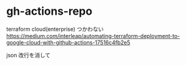 # gh-actions-repo

terraform cloud(enterprise) つかわない
https://medium.com/interleap/automating-terraform-deployment-to-google-cloud-with-github-actions-17516c4fb2e5

json 改行を消して
